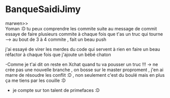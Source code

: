 
# BanqueSaidiJimy

marwen>> <br>
Yoman :D tu peux comprendre les commite suite au message de commit 
essaye de faire plusieurs commite à chaque fois que t'as un truc qui tourne <br>
--> au bout de 3 à 4 commite , fait un beau push  <br>

j'ai essayé de virer les merdes du code qui servent à rien en faire un beau réfactor à chaque fois que j'ajoute un bébé chaton <br>

-Comme je t'ai dit on reste en Xchat quand tu va pousser un truc 
 !!! -> ne crée pas une nouvelle branche , on bosse sur le master proproment , j'en ai marre de résoudre les conflit :D , non seulement c'est du boulé mais en plus ça me tiens par les couille :D
 
 - je compte sur ton talent de primefaces :D 
